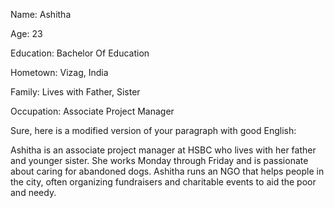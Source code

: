 Name: Ashitha

Age: 23

Education: Bachelor Of Education

Hometown: Vizag, India

Family: Lives with Father, Sister

Occupation: Associate Project Manager


Sure, here is a modified version of your paragraph with good English:

Ashitha is an associate project manager at HSBC who lives with her father and younger sister. She works Monday through Friday and is passionate about caring for abandoned dogs. Ashitha runs an NGO that helps people in the city, often organizing fundraisers and charitable events to aid the poor and needy.